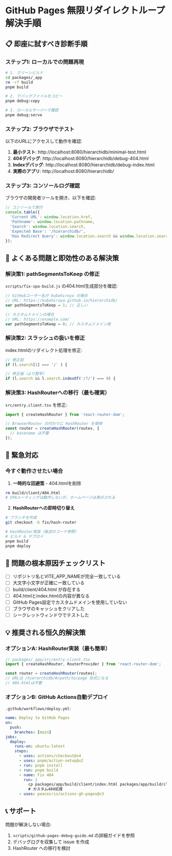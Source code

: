 # GitHub Pages 無限リダイレクトループ 解決手順

## 📋 即座に試すべき診断手順

### ステップ1: ローカルでの問題再現

```bash
# 1. クリーンビルド
cd packages/_app
rm -rf build
pnpm build

# 2. デバッグファイルをコピー
pnpm debug:copy

# 3. ローカルサーバーで確認
pnpm debug:serve
```

### ステップ2: ブラウザでテスト

以下のURLにアクセスして動作を確認:

1. **最小テスト**: http://localhost:8080/hierarchidb/minimal-test.html
2. **404デバッグ**: http://localhost:8080/hierarchidb/debug-404.html
3. **Indexデバッグ**: http://localhost:8080/hierarchidb/debug-index.html
4. **実際のアプリ**: http://localhost:8080/hierarchidb/

### ステップ3: コンソールログ確認

ブラウザの開発者ツールを開き、以下を確認:

```javascript
// コンソールで実行
console.table({
  'Current URL': window.location.href,
  'Pathname': window.location.pathname,
  'Search': window.location.search,
  'Expected Base': '/hierarchidb/',
  'Has Redirect Query': window.location.search && window.location.search[1] === '/'
});
```

## 🔧 よくある問題と即効性のある解決策

### 解決策1: pathSegmentsToKeep の修正

`scripts/fix-spa-build.js` の404.html生成部分を確認:

```javascript
// GitHubユーザー名が kubohiroya の場合
// URL: https://kubohiroya.github.io/hierarchidb/
var pathSegmentsToKeep = 1; // 正しい

// カスタムドメインの場合
// URL: https://example.com/
var pathSegmentsToKeep = 0; // カスタムドメイン用
```

### 解決策2: スラッシュの扱いを修正

index.htmlのリダイレクト処理を修正:

```javascript
// 修正前
if (l.search[1] === '/' ) {

// 修正後（より堅牢）
if (l.search && l.search.indexOf('/?/') === 0) {
```

### 解決策3: HashRouterへの移行（最も確実）

`src/entry.client.tsx` を修正:

```typescript
import { createHashRouter } from 'react-router-dom';

// BrowserRouter の代わりに HashRouter を使用
const router = createHashRouter(routes, {
  // basename は不要
});
```

## 🚨 緊急対応

### 今すぐ動作させたい場合

1. **一時的な回避策** - 404.htmlを削除
```bash
rm build/client/404.html
# SPAルーティングは動作しないが、ホームページは表示される
```

2. **HashRouterへの即時切り替え**
```bash
# ブランチを作成
git checkout -b fix/hash-router

# HashRouter実装（後述のコード参照）
# ビルド & デプロイ
pnpm build
pnpm deploy
```

## 📝 問題の根本原因チェックリスト

- [ ] リポジトリ名とVITE_APP_NAMEが完全一致している
- [ ] 大文字小文字が正確に一致している
- [ ] build/client/404.html が存在する
- [ ] 404.htmlとindex.htmlの内容が異なる
- [ ] GitHub Pages設定でカスタムドメインを使用していない
- [ ] ブラウザのキャッシュをクリアした
- [ ] シークレットウィンドウでテストした

## 💡 推奨される恒久的解決策

### オプションA: HashRouter実装（最も簡単）

```typescript
// packages/_app/src/entry.client.tsx
import { createHashRouter, RouterProvider } from 'react-router-dom';

const router = createHashRouter(routes);
// URLは /hierarchidb/#/path/to/page 形式になる
// 404.htmlは不要
```

### オプションB: GitHub Actions自動デプロイ

`.github/workflows/deploy.yml`:
```yaml
name: Deploy to GitHub Pages
on:
  push:
    branches: [main]
jobs:
  deploy:
    runs-on: ubuntu-latest
    steps:
      - uses: actions/checkout@v4
      - uses: pnpm/action-setup@v2
      - run: pnpm install
      - run: pnpm build
      - name: Fix 404
        run: |
          cp packages/app/build/client/index.html packages/app/build/client/404.html
          # カスタム404処理
      - uses: peaceiris/actions-gh-pages@v3
```

## 📞 サポート

問題が解決しない場合:

1. `scripts/github-pages-debug-guide.md` の詳細ガイドを参照
2. デバッグログを収集して issue を作成
3. HashRouter への移行を検討